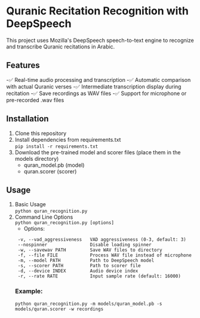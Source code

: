 # Quranic Recitation Recognition with DeepSpeech

This project uses Mozilla's DeepSpeech speech-to-text engine to recognize and transcribe Quranic recitations in Arabic.

## Features
-✅ Real-time audio processing and transcription
-✅ Automatic comparison with actual Quranic verses
-✅ Intermediate transcription display during recitation
-✅ Save recordings as WAV files
-✅ Support for microphone or pre-recorded .wav files

## Installation
1. Clone this repository
2. Install dependencies from requirements.txt <br/>
   ```pip install -r requirements.txt```
3. Download the pre-trained model and scorer files (place them in the models directory)
   - quran_model.pb (model)
   - quran.scorer (scorer)

## Usage
1. Basic Usage <br/>
   ```python quran_recognition.py```
2. Command Line Options <br/>
   ```python quran_recognition.py [options]```
   - Options:
    ```
     -v, --vad_aggressiveness   VAD aggressiveness (0-3, default: 3)
     --nospinner                Disable loading spinner
     -w, --savewav PATH         Save WAV files to directory
     -f, --file FILE            Process WAV file instead of microphone
     -m, --model PATH           Path to DeepSpeech model
     -s, --scorer PATH          Path to scorer file
     -d, --device INDEX         Audio device index
     -r, --rate RATE            Input sample rate (default: 16000)
    ```
   ### Example: <br/>
   ```python quran_recognition.py -m models/quran_model.pb -s models/quran.scorer -w recordings```
